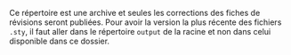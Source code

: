 Ce répertoire est une archive et seules les corrections des fiches de révisions seront publiées. Pour avoir la version la plus récente des fichiers ```.sty```, il faut aller dans le répertoire ```output``` de la racine et non dans celui disponible dans ce dossier.
